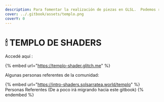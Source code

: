 ```yaml
---
description: Para fomentar la realización de piezas en GLSL.  Podemos realizar ofrendas
cover: ../.gitbook/assets/templo.png
coverY: 0
---
```


# 🕯 TEMPLO DE SHADERS

Accedé aquí :

{% embed url="https://templo-shader.glitch.me" %}

Algunas personas referentes de la comunidad:

{% embed url="https://intro-shaders.solsarratea.world/templo" %}
Personas Referentes (De a poco irá migrando hacia este gitbook)
{% endembed %}
